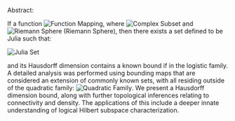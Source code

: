 Abstract: 

If a function ![Function Mapping](https://math.now.sh?from=f%3A%20%5Cmathbb%7BC%7D%20%5Cto%20%5Cmathbb%7BC%7D), where ![Complex Subset](https://math.now.sh?from=%5Cmathbb%7BC%7D%20%5Csubseteq%20%5Chat%7B%5Cmathbb%7BC%7D%7D) and ![Riemann Sphere](https://math.now.sh?from=%5Chat%7B%5Cmathbb%7BC%7D%7D%20%3D%20%5Cmathbb%7BC%7D%20%5Ccup%20%5C%7B%5Cinfty%5C%7D) (Riemann Sphere), then there exists a set defined to be Julia such that:

![Julia Set](https://math.now.sh?from=J(f)%20%3D%20%5Cpartial%5C%7Bz%20%5Cin%20%5Cmathbb%7BC%7D%20%3A%20%5Climsup_%7Bn%20%5Cto%20%5Cinfty%7D%7Cf%5E%7B(n)%7D(z)%7C%20%3C%20%5Cinfty%20%5C%7D)

and its Hausdorff dimension contains a known bound if in the logistic family. A detailed analysis was performed using bounding maps that are considered an extension of commonly known sets, with all residing outside of the quadratic family: ![Quadratic Family](https://math.now.sh?from=f_c(z)%20%3D%20z%5E2%20%2B%20c). We present a Hausdorff dimension bound, along with further topological inferences relating to connectivity and density. The applications of this include a deeper innate understanding of logical Hilbert subspace characterization.
